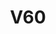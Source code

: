 ---
layout: recipe
title: V60
serves: 1
duration_processed: 2M
duration: 2 minutes
image: https://images.unsplash.com/photo-1620051524446-5160985790e1?ixlib=rb-4.0.3&ixid=M3wxMjA3fDB8MHxzZWFyY2h8MXx8djYwfGVufDB8fDB8fHww&auto=format&fit=crop&w=800&q=60
steps:
- Pour 50 grams of water over the grounds.
- Stir in the north, east, south, west directions and in every direction between.
- Pour continuously until I reach 250 grams.
- Swirl the brew to remove grounds from the top of the filter paper.
- Wait until the coffee draws down.
---